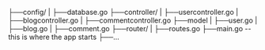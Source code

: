 ├──config/
|  ├──database.go
├──controller/ 
|  ├──usercontroller.go
|  ├──blogcontroller.go
|  ├──commentcontroller.go
├──model
|  ├──user.go
|  ├──blog.go
|  ├──comment.go
├──router/ 
|  ├──routes.go
├──main.go -- this is where the app starts
├──...